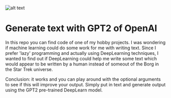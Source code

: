 ![alt text](https://www.google.com/url?sa=i&url=https%3A%2F%2Fsoundcloud.com%2Fbuddyboy600alt%2Fall-your-base-are-belong-to-us&psig=AOvVaw36CZXbw4yCjYn4BnDZJC4T&ust=1624611853891000&source=images&cd=vfe&ved=0CAoQjRxqFwoTCIDanvn0r_ECFQAAAAAdAAAAABAX.jpg)

# Generate text with GPT2 of OpenAI
In this repo you can find code of one of my hobby projects. I was wondering if machine learning could do some work for me with writing text. Since I prefer 'lazy' programming and actually using DeepLearning techniques, I wanted to find out if DeepLearning could help me write some text which would appear to be written by a human instead of someout of the Borg in the Star Trek universe.

Conclusion: it works and you can play around with the optional arguments to see if this will improve your output. Simply put in text and generate output using the GPT2 pre-trained DeepLearn model.
